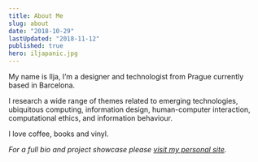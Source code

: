 ```yaml
---
title: About Me
slug: about
date: "2018-10-29"
lastUpdated: "2018-11-12"
published: true
hero: iljapanic.jpg
---
```


My name is Ilja, I’m a designer and technologist from Prague currently based in Barcelona.

I research a wide range of themes related to emerging technologies, ubiquitous computing, information design, human-computer interaction, computational ethics, and information behaviour.

I love coffee, books and vinyl.

*For a full bio and project showcase please [visit my personal site](https://iljapanic.com).*